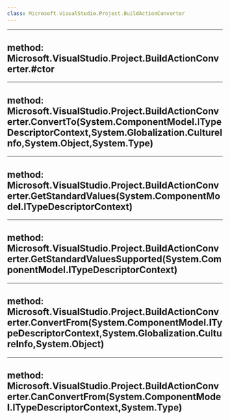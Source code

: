 ```yaml
---
class: Microsoft.VisualStudio.Project.BuildActionConverter
---
```


---
method: Microsoft.VisualStudio.Project.BuildActionConverter.#ctor
---

---
method: Microsoft.VisualStudio.Project.BuildActionConverter.ConvertTo(System.ComponentModel.ITypeDescriptorContext,System.Globalization.CultureInfo,System.Object,System.Type)
---

---
method: Microsoft.VisualStudio.Project.BuildActionConverter.GetStandardValues(System.ComponentModel.ITypeDescriptorContext)
---

---
method: Microsoft.VisualStudio.Project.BuildActionConverter.GetStandardValuesSupported(System.ComponentModel.ITypeDescriptorContext)
---

---
method: Microsoft.VisualStudio.Project.BuildActionConverter.ConvertFrom(System.ComponentModel.ITypeDescriptorContext,System.Globalization.CultureInfo,System.Object)
---

---
method: Microsoft.VisualStudio.Project.BuildActionConverter.CanConvertFrom(System.ComponentModel.ITypeDescriptorContext,System.Type)
---

